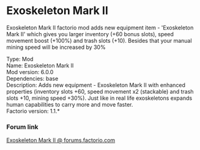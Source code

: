 # Exoskeleton Mark II
Exoskeleton Mark II factorio mod adds new equipment item - 'Exoskeleton Mark II' which gives you larger inventory (+60 bonus slots), speed movement boost (+100%) and trash slots (+10). Besides that your manual mining speed will be increased by 30%

Type: Mod</br>
Name: Exoskeleton Mark II</br>
Mod version: 6.0.0</br>
Dependencies: base</br>
Description: Adds new equipment - Exoskeleton Mark II with enhanced properties (inventory slots +60, speed movement x2 (stackable) and trash slots +10, mining speed +30%). Just like in real life exoskeletons expands human capabilities to carry more and move faster.</br>
Factorio version: 1.1.*

### Forum link
[Exoskeleton Mark II @ forums.factorio.com](https://forums.factorio.com/viewtopic.php?f=93&t=39645&p=235794#p235794)
